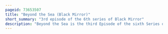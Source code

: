 ```yaml
---
pageid: 73653507
title: "Beyond the Sea (Black Mirror)"
short_summary: "3rd episode of the 6th series of Black Mirror"
description: "Beyond the Sea is the third Episode of the sixth Series of the black Mirror Anthology Series. It was written by Series Creator charlie Brooker and directed by John Crowley. Alongside the Rest of the sixth Series, it premiered on Netflix on 15 June 2023. Set in retrofuturistic 1969 it follows two Astronauts Cliff and David who inhabit Replicas of their Bodies on Earth. After the Death of David's Family on Earth he begins to use Cliff's Replica and grows closer to cliff's Wife Lana."
---
```

